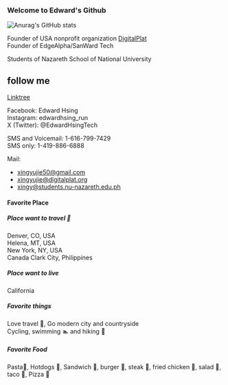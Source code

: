 ### Welcome to Edward's Github
![Anurag's GitHub stats](https://github-readme-stats.vercel.app/api?username=xingyujie&show_icons=true&theme=radical)

Founder of USA nonprofit organization [DigitalPlat](https://www.digitalplat.org)  
Founder of EdgeAlpha/SanWard Tech  

Students of Nazareth School of National University  

## follow me

[Linktree](https://linktr.ee/xingyujie) 

Facebook: Edward Hsing  
Instagram: edwardhsing_run  
X (Twitter): @EdwardHsingTech

SMS and Voicemail: 1-616-799-7429  
SMS only: 1-419-886-6888  

Mail: 
* xingyujie50@gmail.com   
* xingyujie@digitalplat.org
* xingy@students.nu-nazareth.edu.ph
#### Favorite Place
##### Place want to travel 🧳
Denver, CO, USA    
Helena, MT, USA    
New York, NY, USA    
Canada
Clark City, Philippines
##### Place want to live
California
##### Favorite things
Love travel 🧳, Go modern city and countryside    
Cycling, swimming 🏊 and hiking 🥾     
##### Favorite Food
Pasta🍝, Hotdogs 🌭, Sandwich 🥪, burger 🍔, steak 🥩, fried chicken 🍗, salad 🥗, taco 🌮, Pizza 🍕



